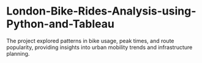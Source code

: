# London-Bike-Rides-Analysis-using-Python-and-Tableau

The project explored patterns in bike usage, peak times, and route popularity, providing insights into urban mobility trends and infrastructure planning.
